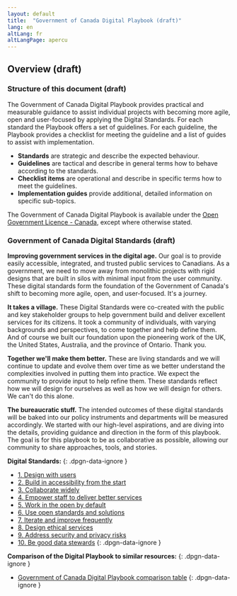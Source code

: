 ```yaml
---
layout: default
title:  "Government of Canada Digital Playbook (draft)"
lang: en
altLang: fr
altLangPage: apercu
---
```

<section class="dpgn-section-overview">

## Overview (draft)

### Structure of this document (draft)

The Government of Canada Digital Playbook provides practical and measurable guidance to assist individual projects with becoming more agile, open and user-focused by applying the Digital Standards. For each standard the Playbook offers a set of guidelines. For each guideline, the Playbook provides a checklist for meeting the guideline and a list of guides to assist with implementation.

- **Standards** are strategic and describe the expected behaviour.
- **Guidelines** are tactical and describe in general terms how to behave according to the standards.
- **Checklist items** are operational and describe in specific terms how to meet the guidelines.
- **Implementation guides** provide additional, detailed information on specific sub-topics.

The Government of Canada Digital Playbook is available under the [Open Government Licence - Canada](http://open.canada.ca/en/open-government-licence-canada), except where otherwise stated.

### Government of Canada Digital Standards (draft)

**Improving government services in the digital age.** Our goal is to provide easily accessible, integrated, and trusted public services to Canadians. As a government, we need to move away from monolithic projects with rigid designs that are built in silos with minimal input from the user community. These digital standards form the foundation of the Government of Canada's shift to becoming more agile, open, and user-focused. It's a journey.

**It takes a village.** These Digital Standards were co-created with the public and key stakeholder groups to help government build and deliver excellent services for its citizens. It took a community of individuals, with varying backgrounds and perspectives, to come together and help define them. And of course we built our foundation upon the pioneering work of the UK, the United States, Australia, and the province of Ontario. Thank you.

**Together we'll make them better.** These are living standards and we will continue to update and evolve them over time as we better understand the complexities involved in putting them into practice. We expect the community to provide input to help refine them. These standards reflect how we will design for ourselves as well as how we will design for others. We can't do this alone.

**The bureaucratic stuff.** The intended outcomes of these digital standards will be baked into our policy instruments and departments will be measured accordingly. We started with our high-level aspirations, and are diving into the details, providing guidance and direction in the form of this playbook. The goal is for this playbook to be as collaborative as possible, allowing our community to share approaches, tools, and stories.

**Digital Standards:**
{: .dpgn-data-ignore }

<!-- markdownlint-disable MD032 -->
- [1. Design with users](1-design-with-users.md)
- [2. Build in accessibility from the start](2-build-in-accessibility-from-start.md)
- [3. Collaborate widely](3-collaborate-widely.md)
- [4. Empower staff to deliver better services](4-empower-staff-deliver-better-services.md)
- [5. Work in the open by default](5-work-in-open-by-default.md)
- [6. Use open standards and solutions](6-use-open-standards-solutions.md)
- [7. Iterate and improve frequently](7-iterate-improve-frequently.md)
- [8. Design ethical services](8-design-ethical-services.md)
- [9. Address security and privacy risks](9-address-security-privacy-risks.md)
- [10. Be good data stewards](10-be-good-data-stewards.md)
{: .dpgn-data-ignore }
<!-- markdownlint-enable MD032 -->

**Comparison of the Digital Playbook to similar resources:**
{: .dpgn-data-ignore }

<!-- markdownlint-disable MD032 -->
- [Government of Canada Digital Playbook comparison table](gc-digital-playbook-comparison-table.md)
{: .dpgn-data-ignore } 
<!-- markdownlint-enable MD032 -->

</section>
